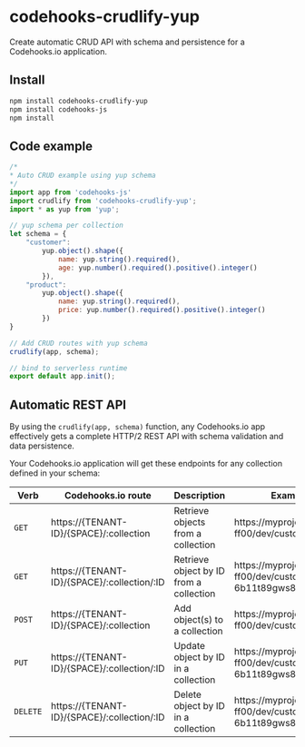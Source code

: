 # codehooks-crudlify-yup
Create automatic CRUD API with schema and persistence for a Codehooks.io application.

## Install
```bash
npm install codehooks-crudlify-yup
npm install codehooks-js
npm install
```

## Code example
```js
/*
* Auto CRUD example using yup schema
*/
import app from 'codehooks-js'
import crudlify from 'codehooks-crudlify-yup';
import * as yup from 'yup';

// yup schema per collection
let schema = {
    "customer":
        yup.object().shape({
            name: yup.string().required(),
            age: yup.number().required().positive().integer()
        }),
    "product":
        yup.object().shape({
            name: yup.string().required(),
            price: yup.number().required().positive().integer()
        })
}

// Add CRUD routes with yup schema
crudlify(app, schema);

// bind to serverless runtime
export default app.init();

```

## Automatic REST API
By using the `crudlify(app, schema)` function, any Codehooks.io app effectively gets a complete HTTP/2 REST API with schema validation and data persistence.

Your Codehooks.io application will get these endpoints for any collection defined in your schema:

| Verb  | Codehooks.io route  | Description  | Example endpoint  |
|---|---|---|---|
| `GET`  | https://{TENANT-ID}/{SPACE}/:collection  | Retrieve objects from a collection  | https://myproject-ff00/dev/customer  |
| `GET`  | https://{TENANT-ID}/{SPACE}/:collection/:ID  | Retrieve object by ID from a collection  | https://myproject-ff00/dev/customer/1826817743c-6b11t89gws82a0  |
| `POST` | https://{TENANT-ID}/{SPACE}/:collection  | Add object(s) to a collection  | https://myproject-ff00/dev/customer  |
| `PUT`  | https://{TENANT-ID}/{SPACE}/:collection/:ID  | Update object by ID in a collection  | https://myproject-ff00/dev/customer/1826817743c-6b11t89gws82a0  |
|`DELETE`| https://{TENANT-ID}/{SPACE}/:collection/:ID  | Delete object by ID in a collection  | https://myproject-ff00/dev/customer/1826817743c-6b11t89gws82a0  |

